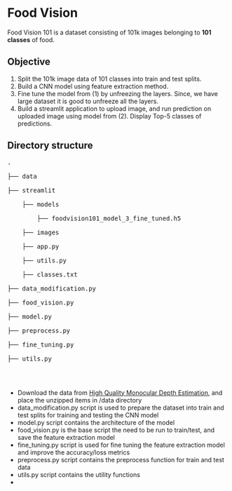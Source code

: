 # Food Vision
Food Vision 101 is a dataset consisting of 101k images belonging to **101 classes** of food.

## Objective
1. Split the 101k image data of 101 classes into train and test splits.
2. Build a CNN model using feature extraction method.
3. Fine tune the model from (1) by unfreezing the layers. Since, we have large dataset it is good to unfreeze all the layers.
4. Build a streamlit application to upload image, and run prediction on uploaded image using model from (2). Display Top-5 classes of predictions.

## Directory structure
<pre>
.<br />
├── data<br />
├── streamlit<br />
    ├── models<br />
        ├── foodvision101_model_3_fine_tuned.h5<br />
    ├── images<br />
    ├── app.py<br />
    ├── utils.py<br />
    ├── classes.txt<br />
├── data_modification.py<br />
├── food_vision.py<br />
├── model.py<br />
├── preprocess.py<br />
├── fine_tuning.py<br />
├── utils.py<br />
</pre>
<br />

* Download the data from [High Quality Monocular Depth Estimation](https://github.com/nianticlabs/monodepth2/), and place the unzipped items in /data directory
* data_modification.py script is used to prepare the dataset into train and test splits for training and testing the CNN model
* model.py script contains the architecture of the model
* food_vision.py is the base script the need to be run to train/test, and save the feature extraction model
* fine_tuning.py script is used for fine tuning the feature extraction model and improve the accuracy/loss metrics
* preprocess.py script contains the preprocess function for train and test data
* utils.py script contains the utility functions
* 
